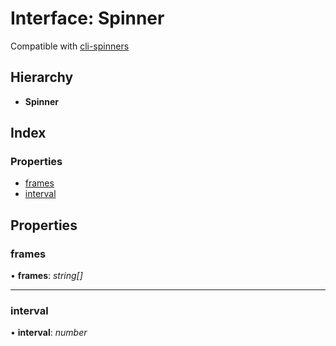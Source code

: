 # Interface: Spinner

Compatible with [ cli-spinners](https://github.com/sindresorhus/cli-spinners)

## Hierarchy

- **Spinner**

## Index

### Properties

- [frames](spinner.md#frames)
- [interval](spinner.md#interval)

## Properties

### <a id="frames" name="frames"></a> frames

• **frames**: _string[]_

---

### <a id="interval" name="interval"></a> interval

• **interval**: _number_
